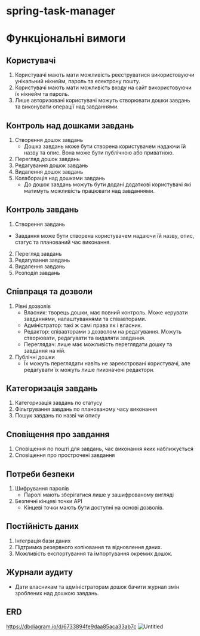 # spring-task-manager

# Функціональні вимоги
## Користувачі
1. Користувачі мають мати можливість реєструватися використовуючи унікальний нікнейм, пароль та електрону пошту.
2. Користувачі мають мати можливість входу на сайт використовуючи їх нікнейм та пароль.
3. Лише авторизовані користувачі можуть створювати дошки завдань та виконувати операції над завданнями.
## Контроль над дошками завдань
1. Створення дошок завдань
   - Дошка завдань може бути створена користувачем надаючи їй назву та опис. Вона може бути публічною або приватною.
2. Перегляд дошок завдань
3. Редагування дошок завдань
4. Видалення дошок завдань
5. Колаборація над дошками завдань
   - До дошок завдань можуть бути додані додаткові користувачі які матимуть можливість працювати над завданнями.
## Контроль завдань
1. Створення завдань
  - Завдання може бути створена користувачем надаючи їй назву, опис, статус та планований час виконання.
2. Перегляд завдань
3. Редагування завдань
4. Видалення завдань
5. Розподіл завдань
## Співпраця та дозволи
1. Рівні дозволів
   - Власник: творець дошки, має повний контроль. Може керувати завданнями, налаштуваннями та співавторами.
   - Адміністратор: такі ж самі права як і власник.
   - Редактор: співавторами з дозволом на редагування. Можуть створювати, редагувати та видаляти завдання.
   - Переглядач: лише має можливість переглядати дошку та завдання на ній.
2. Публічні дошки
   - Їх можуть переглядати навіть не зареєстровані користувачі, але редагувати їх можуть лише пиизначені редактори.
## Категоризація завдань
1. Категоризація завдань по статусу
2. Фільтрування завдань по планованому часу виконання
3. Пошук завдань по назві чи опису
## Сповіщення про завдання
1. Сповіщення по пошті для завдань, час виконання яких наближується
2. Сповіщення про прострочені завдання
## Потреби безпеки
1. Шифрування паролів
   - Паролі мають зберігатися лише у зашифрованому вигляді
2. Безпечні кінцеві точки API
   - Кінцеві точки мають бути доступні на основі дозволів. 
## Постійність даних
1. Інтеграція бази даних
2. Підтримка резервного копіювання та відновлення даних.
3. Можливість експортування та імпортування окремих дошок.
## Журнали аудиту
- Дати власникам та адміністраторам дошок бачити журнал змін зроблених над дошкою завдань.

## ERD
https://dbdiagram.io/d/6733894fe9daa85aca33ab7c
![Untitled](https://github.com/user-attachments/assets/62725756-2b75-4a32-8515-0a8428d7ea5b)
